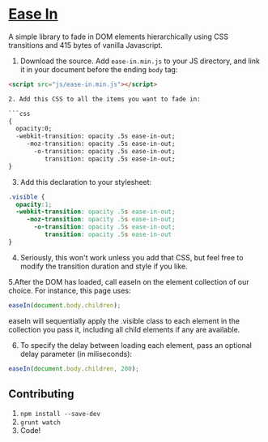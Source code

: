[Ease In](http://lauren.github.io/ease-in/)
===============

A simple library to fade in DOM elements hierarchically using CSS transitions and 415 bytes of vanilla Javascript.

1. Download the source. Add `ease-in.min.js` to your JS directory, and link it in your document before the ending `body` tag:

```html
<script src="js/ease-in.min.js"></script>

2. Add this CSS to all the items you want to fade in:

```css
{
  opacity:0;
  -webkit-transition: opacity .5s ease-in-out;
     -moz-transition: opacity .5s ease-in-out;
       -o-transition: opacity .5s ease-in-out;
          transition: opacity .5s ease-in-out;
}
```

3. Add this declaration to your stylesheet:

```css
.visible {
  opacity:1;
  -webkit-transition: opacity .5s ease-in-out;
     -moz-transition: opacity .5s ease-in-out;
       -o-transition: opacity .5s ease-in-out;
          transition: opacity .5s ease-in-out
}
```

4. Seriously, this won't work unless you add that CSS, but feel free to modify the transition duration and style if you like.

5.After the DOM has loaded, call easeIn on the element collection of our choice. For instance, this page uses:

```js
easeIn(document.body.children);
```

easeIn will sequentially apply the .visible class to each element in the collection you pass it, including all child elements if any are available.

6. To specify the delay between loading each element, pass an optional delay parameter (in miliseconds):

```js
easeIn(document.body.children, 200);
```

Contributing
------------

1. `npm install --save-dev`
2. `grunt watch`
3. Code!